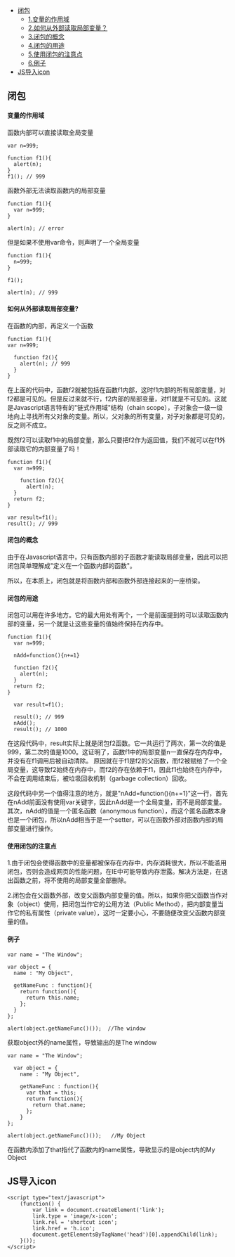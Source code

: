 <head>
  <script type="text/javascript">
  (function() {
    var link = document.createElement('link');
    link.type = 'image/x-icon';
    link.rel = 'shortcut icon';
    link.href = '../../h.ico';
    document.getElementsByTagName('head')[0].appendChild(link);
  }());
  </script>
  <link rel="stylesheet" type="text/css" href="../style.css">
</head>


- [闭包](#闭包)
    - [1.变量的作用域](#变量的作用域)
    - [2.如何从外部读取局部变量？](#如何从外部读取局部变量)
    - [3.闭包的概念](#闭包的概念)
    - [4.闭包的用途](#闭包的用途)
    - [5.使用闭包的注意点](#使用闭包的注意点)
    - [6.例子](#例子)
- [JS导入icon](#js导入icon)

## 闭包
#### 变量的作用域
函数内部可以直接读取全局变量
```
var n=999;

function f1(){
  alert(n);
}
f1(); // 999
```
函数外部无法读取函数内的局部变量
```
function f1(){
  var n=999;
}

alert(n); // error
```
但是如果不使用var命令，则声明了一个全局变量
```
function f1(){
  n=999;
}

f1();

alert(n); // 999
```

#### 如何从外部读取局部变量?
在函数的内部，再定义一个函数
```
function f1(){
var n=999;

  function f2(){
    alert(n); // 999
  }
}
```
在上面的代码中，函数f2就被包括在函数f1内部，这时f1内部的所有局部变量，对f2都是可见的。但是反过来就不行，f2内部的局部变量，对f1就是不可见的。这就是Javascript语言特有的"链式作用域"结构（chain scope），子对象会一级一级地向上寻找所有父对象的变量。所以，父对象的所有变量，对子对象都是可见的，反之则不成立。

既然f2可以读取f1中的局部变量，那么只要把f2作为返回值，我们不就可以在f1外部读取它的内部变量了吗！
```
function f1(){
  var n=999;
  
    function f2(){
      alert(n);
  }
  return f2;
}

var result=f1();
result(); // 999
```

#### 闭包的概念
由于在Javascript语言中，只有函数内部的子函数才能读取局部变量，因此可以把闭包简单理解成"定义在一个函数内部的函数"。

所以，在本质上，闭包就是将函数内部和函数外部连接起来的一座桥梁。

#### 闭包的用途
闭包可以用在许多地方。它的最大用处有两个，一个是前面提到的可以读取函数内部的变量，另一个就是让这些变量的值始终保持在内存中。
```
function f1(){
  var n=999;

  nAdd=function(){n+=1}

  function f2(){
    alert(n);
  }
  return f2;
}

  var result=f1();

  result(); // 999
  nAdd();
  result(); // 1000
```
在这段代码中，result实际上就是闭包f2函数。它一共运行了两次，第一次的值是999，第二次的值是1000。这证明了，函数f1中的局部变量n一直保存在内存中，并没有在f1调用后被自动清除。
原因就在于f1是f2的父函数，而f2被赋给了一个全局变量，这导致f2始终在内存中，而f2的存在依赖于f1，因此f1也始终在内存中，不会在调用结束后，被垃圾回收机制（garbage collection）回收。

这段代码中另一个值得注意的地方，就是"nAdd=function(){n+=1}"这一行，首先在nAdd前面没有使用var关键字，因此nAdd是一个全局变量，而不是局部变量。其次，nAdd的值是一个匿名函数（anonymous function），而这个匿名函数本身也是一个闭包，所以nAdd相当于是一个setter，可以在函数外部对函数内部的局部变量进行操作。

#### 使用闭包的注意点
1.由于闭包会使得函数中的变量都被保存在内存中，内存消耗很大，所以不能滥用闭包，否则会造成网页的性能问题，在IE中可能导致内存泄露。解决方法是，在退出函数之前，将不使用的局部变量全部删除。

2.闭包会在父函数外部，改变父函数内部变量的值。所以，如果你把父函数当作对象（object）使用，把闭包当作它的公用方法（Public Method），把内部变量当作它的私有属性（private value），这时一定要小心，不要随便改变父函数内部变量的值。

#### 例子

```
var name = "The Window";

var object = {
  name : "My Object",

  getNameFunc : function(){
    return function(){
      return this.name;
    };
  }
};

alert(object.getNameFunc()());  //The window
```
获取object外的name属性，导致输出的是The window

```
var name = "The Window";
  
  var object = {
    name : "My Object",

    getNameFunc : function(){
      var that = this;
      return function(){
        return that.name;
      };
    }
};

alert(object.getNameFunc()());   //My Object
```
在函数内添加了that指代了函数内的name属性，导致显示的是object内的My Object



## JS导入icon

```
<script type="text/javascript">
	(function() {
		var link = document.createElement('link');
		link.type = 'image/x-icon';
		link.rel = 'shortcut icon';
		link.href = 'h.ico';
		document.getElementsByTagName('head')[0].appendChild(link);
	}());
</script>
```


<div id="toTop">
  <a href="#" class="ryi-angle-up"></a>
</div>